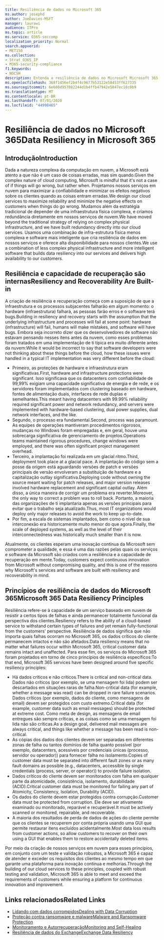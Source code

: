 ```yaml
---
title: Resiliência de dados no Microsoft 365
ms.author: josephd
author: JoeDavies-MSFT
manager: laurawi
audience: ITPro
ms.topic: article
ms.service: O365-seccomp
localization_priority: Normal
search.appverid:
- MET150
ms.collection:
- Strat_O365_IP
- M365-security-compliance
f1.keywords:
- NOCSH
description: Entenda a resiliência de dados no Microsoft Microsoft 365.
ms.openlocfilehash: 368f1d56ef2b4f4c9677b53122e58453ff627335
ms.sourcegitcommit: 6e608d957082244d1b4ffb47942e5847ec18c0b9
ms.translationtype: MT
ms.contentlocale: pt-BR
ms.lasthandoff: 07/01/2020
ms.locfileid: "44998465"
---
```

# <a name="data-resiliency-in-microsoft-365"></a><span data-ttu-id="fd8e5-103">Resiliência de dados no Microsoft 365</span><span class="sxs-lookup"><span data-stu-id="fd8e5-103">Data Resiliency in Microsoft 365</span></span>

## <a name="introduction"></a><span data-ttu-id="fd8e5-104">Introdução</span><span class="sxs-lookup"><span data-stu-id="fd8e5-104">Introduction</span></span>

<span data-ttu-id="fd8e5-105">Dada a natureza complexa da computação em nuvem, a Microsoft está atento a que não é um caso de coisas erradas, mas sim quando.</span><span class="sxs-lookup"><span data-stu-id="fd8e5-105">Given the complex nature of cloud computing, Microsoft is mindful that it's not a case of if things will go wrong, but rather when.</span></span> <span data-ttu-id="fd8e5-106">Projetamos nossos serviços em nuvem para maximizar a confiabilidade e minimizar os efeitos negativos sobre os clientes quando as coisas entram erradas.</span><span class="sxs-lookup"><span data-stu-id="fd8e5-106">We design our cloud services to maximize reliability and minimize the negative effects on customers when things do go wrong.</span></span> <span data-ttu-id="fd8e5-107">Mudamos além da estratégia tradicional de depender de uma infraestrutura física complexa, e criamos redundância diretamente em nossos serviços de nuvem.</span><span class="sxs-lookup"><span data-stu-id="fd8e5-107">We have moved beyond the traditional strategy of relying on complex physical infrastructure, and we have built redundancy directly into our cloud services.</span></span> <span data-ttu-id="fd8e5-108">Usamos uma combinação de infra-estrutura física menos complexa e software mais inteligente que cria resiliência de dados em nossos serviços e oferece alta disponibilidade para nossos clientes.</span><span class="sxs-lookup"><span data-stu-id="fd8e5-108">We use a combination of less complex physical infrastructure and more intelligent software that builds data resiliency into our services and delivers high availability to our customers.</span></span> 

## <a name="resiliency-and-recoverability-are-built-in"></a><span data-ttu-id="fd8e5-109">Resiliência e capacidade de recuperação são internas</span><span class="sxs-lookup"><span data-stu-id="fd8e5-109">Resiliency and Recoverability Are Built-in</span></span> 

<span data-ttu-id="fd8e5-110">A criação de resiliência e recuperação começa com a suposição de que a infraestrutura e os processos subjacentes falharão em algum momento: o hardware (infraestrutura) falhará, as pessoas farão erros e o software terá bugs.</span><span class="sxs-lookup"><span data-stu-id="fd8e5-110">Building in resiliency and recovery starts with the assumption that the underlying infrastructure and processes will fail at some point: hardware (infrastructure) will fail, humans will make mistakes, and software will have bugs.</span></span> <span data-ttu-id="fd8e5-111">Embora seja incorreto dizer que os desenvolvedores de software não estavam pensando nesses itens antes da nuvem, como esses problemas foram tratados em uma implementação de ti típica era muito diferente antes da nuvem:</span><span class="sxs-lookup"><span data-stu-id="fd8e5-111">While it would be incorrect to say that software developers were not thinking about these things before the cloud, how these issues were handled in a typical IT implementation was very different before the cloud:</span></span>

- <span data-ttu-id="fd8e5-112">Primeiro, as proteções de hardware e infraestrutura eram significativas.</span><span class="sxs-lookup"><span data-stu-id="fd8e5-112">First, hardware and infrastructure protections were significant.</span></span> <span data-ttu-id="fd8e5-113">Isso significava que os datacenters com confiabilidade de 99,99% exigiam uma capacidade significativa de energia e de rede, e os servidores foram implementados com clustering baseado em hardware, fontes de alimentação duais, interfaces de rede duplas e semelhantes.</span><span class="sxs-lookup"><span data-stu-id="fd8e5-113">This meant having datacenters with 99.99% reliability required significant power and network redundancy, and servers were implemented with hardware-based clustering, dual power supplies, dual network interfaces, and the like.</span></span> 
- <span data-ttu-id="fd8e5-114">Segundo, o processo era fundamental.</span><span class="sxs-lookup"><span data-stu-id="fd8e5-114">Second, process was paramount.</span></span> <span data-ttu-id="fd8e5-115">As equipes de operações mantiveram procedimentos rigorosos, mudanças no Windows foram empregadas e, em geral, houve uma sobrecarga significativa de gerenciamento de projetos.</span><span class="sxs-lookup"><span data-stu-id="fd8e5-115">Operations teams maintained rigorous procedures, change windows were employed, and there was often significant project management overhead.</span></span> 
- <span data-ttu-id="fd8e5-116">Terceiro, a implantação foi realizada em um glacial ritmo.</span><span class="sxs-lookup"><span data-stu-id="fd8e5-116">Third, deployment took place at a glacial pace.</span></span> <span data-ttu-id="fd8e5-117">A implantação do código sem a posse da origem está aguardando versões de patch e versões principais de versão envolveram a substituição de hardware e a capitalização outlay significativa.</span><span class="sxs-lookup"><span data-stu-id="fd8e5-117">Deploying code without owning the source meant waiting for patch releases, and major version releases involved hardware replacement and significant capital outlay.</span></span> <span data-ttu-id="fd8e5-118">Além disso, a única maneira de corrigir um problema era reverter.</span><span class="sxs-lookup"><span data-stu-id="fd8e5-118">Moreover, the only way to correct a problem was to roll back.</span></span> <span data-ttu-id="fd8e5-119">Portanto, a maioria das organizações de ti implantaria apenas as versões principais para evitar que o trabalho seja atualizado.</span><span class="sxs-lookup"><span data-stu-id="fd8e5-119">Thus, most IT organizations would deploy only major releases to avoid the work to keep up-to-date.</span></span> 
- <span data-ttu-id="fd8e5-120">Por fim, a escala de sistemas implantados, bem como o nível de sua interconexão era historicamente muito menor do que agora.</span><span class="sxs-lookup"><span data-stu-id="fd8e5-120">Finally, the scale of deployed systems, as well as the level of their interconnectedness was historically much smaller than it is now.</span></span> 

<span data-ttu-id="fd8e5-121">Atualmente, os clientes esperam uma inovação contínua da Microsoft sem comprometer a qualidade, e essa é uma das razões pelas quais os serviços e software da Microsoft são criados com a resiliência e a capacidade de recuperação em mente.</span><span class="sxs-lookup"><span data-stu-id="fd8e5-121">Today, customers expect continuous innovation from Microsoft without compromising quality, and this is one of the reasons why Microsoft's services and software are built with resiliency and recoverability in mind.</span></span> 

## <a name="microsoft-365-data-resiliency-principles"></a><span data-ttu-id="fd8e5-122">Princípios de resiliência de dados do Microsoft 365</span><span class="sxs-lookup"><span data-stu-id="fd8e5-122">Microsoft 365 Data Resiliency Principles</span></span>

<span data-ttu-id="fd8e5-123">Resiliência refere-se à capacidade de um serviço baseado em nuvem de resistir a certos tipos de falhas e ainda permanecer totalmente funcional da perspectiva dos clientes.</span><span class="sxs-lookup"><span data-stu-id="fd8e5-123">Resiliency refers to the ability of a cloud-based service to withstand certain types of failures and yet remain fully-functional from the customers' perspective.</span></span> <span data-ttu-id="fd8e5-124">Resiliência de dados significa que não importa quais falhas ocorram no Microsoft 365, os dados críticos do cliente permanecem intactos e não são afetados.</span><span class="sxs-lookup"><span data-stu-id="fd8e5-124">Data resiliency means that no matter what failures occur within Microsoft 365, critical customer data remains intact and unaffected.</span></span> <span data-ttu-id="fd8e5-125">Para esse fim, os serviços do Microsoft 365 foram projetados em torno de cinco princípios de resiliência específicos:</span><span class="sxs-lookup"><span data-stu-id="fd8e5-125">To that end, Microsoft 365 services have been designed around five specific resiliency principles:</span></span>

- <span data-ttu-id="fd8e5-126">Há dados críticos e não críticos.</span><span class="sxs-lookup"><span data-stu-id="fd8e5-126">There is critical and non-critical data.</span></span> <span data-ttu-id="fd8e5-127">Dados não críticos (por exemplo, se uma mensagem foi lida) podem ser descartados em situações raras de falha.</span><span class="sxs-lookup"><span data-stu-id="fd8e5-127">Non-critical data (for example, whether a message was read) can be dropped in rare failure scenarios.</span></span> <span data-ttu-id="fd8e5-128">Dados críticos (por exemplo, dados do cliente, como mensagens de email) devem ser protegidos com custo extremo.</span><span class="sxs-lookup"><span data-stu-id="fd8e5-128">Critical data (for example, customer data such as email messages) should be protected at extreme cost.</span></span> <span data-ttu-id="fd8e5-129">Como meta de design, as mensagens de email entregues são sempre críticas, e as coisas como se uma mensagem foi lida não são críticas.</span><span class="sxs-lookup"><span data-stu-id="fd8e5-129">As a design goal, delivered mail messages are always critical, and things like whether a message has been read is non-critical.</span></span> 
- <span data-ttu-id="fd8e5-130">As cópias dos dados dos clientes devem ser separadas em diferentes zonas de falha ou tantos domínios de falha quanto possível (por exemplo, datacenters, acessíveis por credenciais únicas (processo, servidor ou operador)) para fornecer falha no isolamento.</span><span class="sxs-lookup"><span data-stu-id="fd8e5-130">Copies of customer data must be separated into different fault zones or as many fault domains as possible (e.g., datacenters, accessible by single credentials (process, server, or operator)) to provide failure isolation.</span></span> 
- <span data-ttu-id="fd8e5-131">Dados críticos do cliente devem ser monitorados com falha em qualquer parte da atomicidade, consistência, isolamento, durabilidade (ACID).</span><span class="sxs-lookup"><span data-stu-id="fd8e5-131">Critical customer data must be monitored for failing any part of Atomicity, Consistency, Isolation, Durability (ACID).</span></span> 
- <span data-ttu-id="fd8e5-132">Os dados do cliente devem estar protegidos contra corrupção.</span><span class="sxs-lookup"><span data-stu-id="fd8e5-132">Customer data must be protected from corruption.</span></span> <span data-ttu-id="fd8e5-133">Ele deve ser ativamente examinado ou monitorado, reparável e recuperável.</span><span class="sxs-lookup"><span data-stu-id="fd8e5-133">It must be actively scanned or monitored, repairable, and recoverable.</span></span> 
- <span data-ttu-id="fd8e5-134">A maioria dos resultados de perda de dados de ações do cliente permite que os clientes se recuperem por conta própria usando uma GUI que permite restaurar itens excluídos acidentalmente.</span><span class="sxs-lookup"><span data-stu-id="fd8e5-134">Most data loss results from customer actions, so allow customers to recover on their own using a GUI that enables them to restore accidentally deleted items.</span></span> 
 
<span data-ttu-id="fd8e5-135">Por meio da criação de nossos serviços em nuvem para esses princípios, em conjunto com um teste e validação robustos, a Microsoft 365 é capaz de atender e exceder os requisitos dos clientes ao mesmo tempo em que garante uma plataforma para inovação contínua e melhorias.</span><span class="sxs-lookup"><span data-stu-id="fd8e5-135">Through the building of our cloud services to these principles, coupled with robust testing and validation, Microsoft 365 is able to meet and exceed the requirements of customers while ensuring a platform for continuous innovation and improvement.</span></span> 

## <a name="related-links"></a><span data-ttu-id="fd8e5-136">Links relacionados</span><span class="sxs-lookup"><span data-stu-id="fd8e5-136">Related Links</span></span>

- [<span data-ttu-id="fd8e5-137">Lidando com dados corrompidos</span><span class="sxs-lookup"><span data-stu-id="fd8e5-137">Dealing with Data Corruption</span></span>](office-365-dealing-with-data-corruption.md)
- [<span data-ttu-id="fd8e5-138">Proteção contra ransomware e malware</span><span class="sxs-lookup"><span data-stu-id="fd8e5-138">Malware and Ransomware Protection</span></span>](office-365-malware-and-ransomware-protection.md)
- [<span data-ttu-id="fd8e5-139">Monitoramento e Autorrecuperação</span><span class="sxs-lookup"><span data-stu-id="fd8e5-139">Monitoring and Self-Healing</span></span>](office-365-monitoring-and-self-healing.md)
- [<span data-ttu-id="fd8e5-140">Resiliência de dados do Exchange</span><span class="sxs-lookup"><span data-stu-id="fd8e5-140">Exchange Data Resiliency</span></span>](office-365-exchange-data-resiliency.md)